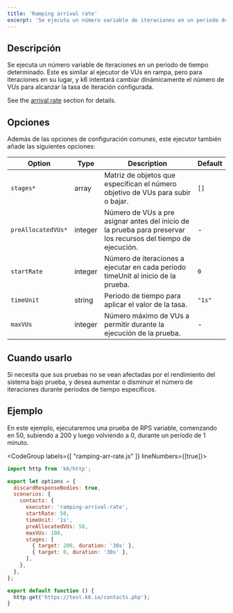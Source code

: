 ```yaml
---
title: 'Ramping arrival rate'
excerpt: 'Se ejecuta un número variable de iteraciones en un periodo de tiempo determinado.'
---
```


## Descripción

Se ejecuta un número variable de iteraciones en un periodo de tiempo determinado. Este es similar al ejecutor de VUs en rampa, pero para iteraciones en su lugar, y k6 intentará cambiar dinámicamente el número de VUs para alcanzar la tasa de iteración configurada.

See the [arrival rate](#arrival-rate) section for details.

## Opciones

Además de las opciones de configuración comunes, este ejecutor también añade las siguientes opciones:

| Option             | Type    | Description                                                                             | Default |
| ------------------ | ------- | --------------------------------------------------------------------------------------- | ------- |
| `stages*`          | array   | Matriz de objetos que especifican el número objetivo de VUs para subir o bajar.    | `[]`    |
| `preAllocatedVUs*` | integer | Número de VUs a pre asignar antes del inicio de la prueba para preservar los recursos del tiempo de ejecución. | -       |
| `startRate`        | integer | Número de iteraciones a ejecutar en cada periodo timeUnit al inicio de la prueba.                   | `0`     |
| `timeUnit`         | string  | Periodo de tiempo para aplicar el valor de la tasa.                      | `"1s"`  |
| `maxVUs`           | integer | Número máximo de VUs a permitir durante la ejecución de la prueba.                                     | -       |

## Cuando usarlo

Si necesita que sus pruebas no se vean afectadas por el rendimiento del sistema bajo prueba, y desea aumentar o disminuir el número de iteraciones durante períodos de tiempo específicos.
 

## Ejemplo

En este ejemplo, ejecutaremos una prueba de RPS variable, comenzando en 50, subiendo a 200 y luego volviendo a 0, durante un período de 1 minuto.

<CodeGroup labels={[ "ramping-arr-rate.js" ]} lineNumbers={[true]}>

```javascript
import http from 'k6/http';

export let options = {
  discardResponseBodies: true,
  scenarios: {
    contacts: {
      executor: 'ramping-arrival-rate',
      startRate: 50,
      timeUnit: '1s',
      preAllocatedVUs: 50,
      maxVUs: 100,
      stages: [
        { target: 200, duration: '30s' },
        { target: 0, duration: '30s' },
      ],
    },
  },
};

export default function () {
  http.get('https://test.k6.io/contacts.php');
}
```

</CodeGroup>

